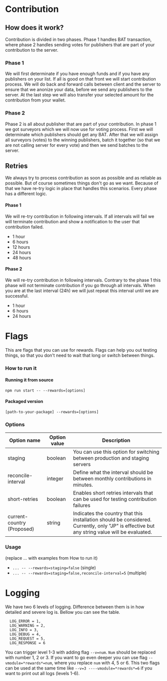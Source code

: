 # Contribution

## How does it work?
Contribution is divided in two phases. Phase 1 handles BAT transaction, where phase 2 handles sending votes for publishers that are part of your contribution to the server.

### Phase 1
We will first determinate if you have enough funds and if you have any publishers on your list. If all is good on that front we will start contribution process. We will do back and forward calls between client and the server to ensure that we anonize your data, before we send any publishers to the server. At the last step we will also transfer your selected amount for the contribution from your wallet.

### Phase 2
Phase 2 is all about publisher that are part of your contribution. In phase 1 we got surveyors which we will now use for voting process. First we will determinate which publishers should get any BAT. After that we will assign all surveyors (votes) to the winning publishers, batch it together (so that we are not calling server for every vote) and then we send batches to the server.


## Retries
We always try to process contribution as soon as possible and as reliable as possible. But of course sometimes things don't go as we want. Because of that we have re-try logic in place that handles this scenarios. Every phase has a different logic.

#### Phase 1
We will re-try contribution in following intervals. If all intervals will fail we will terminate contribution and show a notification to the user that contribution failed.
* 1 hour
* 6 hours
* 12 hours
* 24 hours
* 48 hours

#### Phase 2
We will re-try contribution in following intervals. Contrary to the phase 1 this phase will not terminate contribution if you go through all intervals. When you are at the last interval (24h) we will just repeat this interval until we are successful.
* 1 hour
* 6 hours
* 24 hours


# Flags
This are flags that you can use for rewards. Flags can help you out testing things, so that you don't need to wait that long or switch between things.

### How to run it

#### Running it from source
`npm run start -- --rewards=[options]`

#### Packaged version
`[path-to-your-package] --rewards=[options]`

### Options
Option name | Option value | Description
------------ | ------------- | -------------
staging | boolean | You can use this option for switching between production and staging servers
reconcile-interval |integer | Define what the interval should be between monthly contributions in minutes.
short-retries | boolean | Enables short retries intervals that can be used for testing contribution failures 
current-country (Proposed) | string | Indicates the country that this installation should be considered. Currently, only "JP" is effective but any string value will be evaluated.

### Usage
(replace ... with examples from How to run it)

* `... -- --rewards=staging=false` (single)
* `... -- --rewards=staging=false,reconcile-interval=5` (multiple)

# Logging
We have two 6 levels of logging. Difference between them is in how detailed and severe log is. Bellow you can see the table.

```
  LOG_ERROR = 1,
  LOG_WARNING = 2,
  LOG_INFO = 3,
  LOG_DEBUG = 4,
  LOG_REQUEST = 5,
  LOG_RESPONSE = 6
```

You can trigger level 1-3 with adding flag `--v=num`. `Num` should be replaced with number 1, 2 or 3. If you want to go even deeper you can use flag `--vmodule=*rewards*=num`, where you replace `num` with 4, 5 or 6. This two flags can be used at the same time like `--v=3 ----vmodule=*rewards*=6` if you want to print out all logs (levels 1-6).